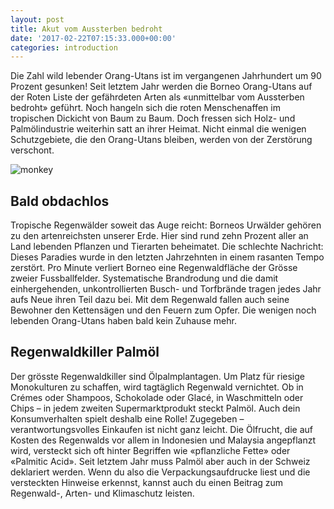 ```yaml
---
layout: post
title: Akut vom Aussterben bedroht
date: '2017-02-22T07:15:33.000+00:00'
categories: introduction
---
```

Die Zahl wild lebender Orang-Utans ist im vergangenen Jahrhundert um 90 Prozent gesunken! Seit letztem Jahr werden die Borneo Orang-Utans auf der Roten Liste der gefährdeten Arten als «unmittelbar vom Aussterben bedroht» geführt. Noch hangeln sich die roten Menschenaffen im tropischen Dickicht von Baum zu Baum. Doch fressen sich Holz- und Palmölindustrie weiterhin satt an ihrer Heimat. Nicht einmal die wenigen Schutzgebiete, die den Orang-Utans bleiben, werden von der Zerstörung verschont.      

![monkey](https://placeimg.com/900/600/animals)

## **Bald obdachlos**

Tropische Regenwälder soweit das Auge reicht: Borneos Urwälder gehören zu den artenreichsten unserer Erde. Hier sind rund zehn Prozent aller an Land lebenden Pflanzen und Tierarten beheimatet. Die schlechte Nachricht: Dieses Paradies wurde in den letzten Jahrzehnten in einem rasanten Tempo zerstört. Pro Minute verliert Borneo eine Regenwaldfläche der Grösse zweier Fussballfelder. Systematische Brandrodung und die damit einhergehenden, unkontrollierten Busch- und Torfbrände tragen jedes Jahr aufs Neue ihren Teil dazu bei. Mit dem Regenwald fallen auch seine Bewohner den Kettensägen und den Feuern zum Opfer. Die wenigen noch lebenden Orang-Utans haben bald kein Zuhause mehr. 

## Regenwaldkiller Palmöl

Der grösste Regenwaldkiller sind Ölpalmplantagen. Um Platz für riesige Monokulturen zu schaffen, wird tagtäglich Regenwald vernichtet. Ob in Crémes oder Shampoos, Schokolade oder Glacé, in Waschmitteln oder Chips – in jedem zweiten Supermarktprodukt steckt Palmöl. Auch dein Konsumverhalten spielt deshalb eine Rolle! Zugegeben – verantwortungsvolles Einkaufen ist nicht ganz leicht. Die Ölfrucht, die auf Kosten des Regenwalds vor allem in Indonesien und Malaysia angepflanzt wird, versteckt sich oft hinter Begriffen wie «pflanzliche Fette» oder «Palmitic Acid». Seit letztem Jahr muss Palmöl aber auch in der Schweiz deklariert werden. Wenn du also die Verpackungsaufdrucke liest und die versteckten Hinweise erkennst, kannst auch du einen Beitrag zum Regenwald-, Arten- und Klimaschutz leisten.